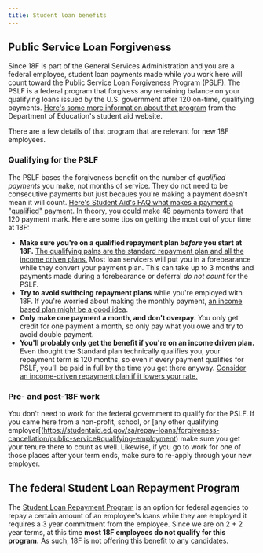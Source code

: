 ```yaml
---
title: Student loan benefits
---
```

## Public Service Loan Forgiveness

Since 18F is part of the General Services Administration and you are a federal employee, student loan payments made while you work here will count toward the Public Service Loan Forgiveness Program (PSLF). The PSLF is a federal program that forgivess any remaining balance on your qualifying loans issued by the U.S. government after 120 on-time, qualifying payments. [Here's some more information about that program](https://studentaid.ed.gov/sa/repay-loans/forgiveness-cancellation/public-service) from the Department of Education's student aid website. 

There are a few details of that program that are relevant for new 18F employees.

### Qualifying for the PSLF

The PSLF bases the forgiveness benefit on the number of _qualified payments_ you make, not months of service. They do not need to be consecutive payments but just becaues you're making a payment doesn't mean it will count. [Here's Student Aid's FAQ what makes a payment a "qualified" payment](https://studentaid.ed.gov/sa/repay-loans/forgiveness-cancellation/public-service#qualifying-payment). In theory, you could make 48 payments toward that 120 payment mark. Here are some tips on getting the most out of your time at 18F:

* **Make sure you're on a qualified repayment plan _before_ you start at 18F.** [The qualifying palns are the standard repayment plan and all the income driven plans.](https://studentaid.ed.gov/sa/repay-loans/forgiveness-cancellation/public-service#qualifying-repayment-plan) Most loan servicers will put you in a forebearance while they convert your payment plan. This can take up to 3 months and payments made during a forebearance or deferral _do not count_ for the PSLF.
* **Try to avoid swithcing repayment plans** while you're employed with 18F. If you're worried about making the monthly payment, [an income based plan might be a good idea](https://studentaid.ed.gov/sa/node/594/#pros-cons).
* **Only make one payment a month, and don't overpay.** You only get credit for one payment a month, so only pay what you owe and try to avoid double payment.
* **You'll probably only get the benefit if you're on an income driven plan.** Even thought the Standard plan technically qualifies you, your repayment term is 120 months, so even if every payment qualifies for PSLF, you'll be paid in full by the time you get there anyway. [Consider an income-driven repayment plan if it lowers your rate.](https://studentaid.ed.gov/sa/node/594/#pros-cons)

### Pre- and post-18F work

You don't need to work for the federal government to qualify for the PSLF. If you came here from a non-profit, school, or [any other qualifying employer[(https://studentaid.ed.gov/sa/repay-loans/forgiveness-cancellation/public-service#qualifying-employment) make sure you get your tenure there to count as well. Likewise, if you go to work for one of those places after your term ends, make sure to re-apply through your new employer.

## The federal Student Loan Repayment Program

The [Student Loan Repayment Program](https://www.opm.gov/policy-data-oversight/pay-leave/student-loan-repayment/) is an option for federal agencies to repay a certain amount of an employee's loans while they are employed it requires a 3 year commitment from the employee. Since we are on 2 + 2 year terms, at this time **most 18F employees do not qualify for this program.** As such, 18F is not offering this benefit to any candidates.
